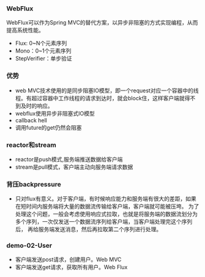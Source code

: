 ### WebFlux
WebFlux可以作为Spring MVC的替代方案，以异步非阻塞的方式实现编程，从而提高系统性能。
- Flux: 0~N个元素序列
- Mono：0~1个元素序列
- StepVerifier：单步验证
### 优势
- web MVC技术使用的是同步阻塞IO模型，即一个request对应一个容器中的线程。有超过容器中工作线程的请求到达时，就会block住，这样客户端就得不到及时的响应。
- webflux使用异步非阻塞式IO模型
- callback hell
- 调用future的get仍然会阻塞

### reactor和stream
- reactor是push模式,服务端推送数据给客户端
- stream是pull模式，客户端主动向服务端请求数据
### 背压backpressure
- 只对flux有意义。对于客户端，有时候响应能力和服务端有很大的差距，如果在短时间内服务端将大量的数据流传输给客户端，客户端就可能被压垮。
为了处理这个问题，一般会考虑使用响应式拉取，也就是将服务端的数据流划分为多个序列，一次仅发送一个数据流序列给客户端，当客户端处理完这个序列后，
再给服务端发送消息，然后再拉取第二个序列进行处理。
### demo-02-User
- 客户端发送post请求，创建用户。Web MVC
- 客户端发送get请求，获取所有用户。Web Flux